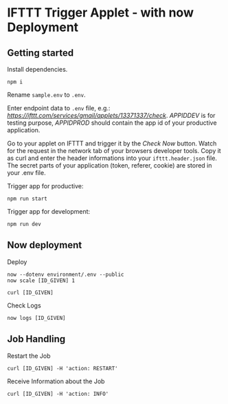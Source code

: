 # IFTTT Trigger Applet - with now Deployment

## Getting started

Install dependencies.
```
npm i
```

Rename `sample.env` to `.env`.

Enter endpoint data to `.env` file, e.g.: _https://ifttt.com/services/gmail/applets/13371337/check_.
_APPIDDEV_ is for testing purpose, _APPIDPROD_ should contain the app id of your productive application.

Go to your applet on IFTTT and trigger it by the _Check Now_ button.
Watch for the request in the network tab of your browsers developer tools.
Copy it as curl and enter the header informations into your `ifttt.header.json` file. 
The secret parts of your application (token, referer, cookie) are stored in your .env file.

Trigger app for productive:

```
npm run start
```

Trigger app for development:

```
npm run dev
```


## Now deployment 

Deploy
```
now --dotenv environment/.env --public
now scale [ID_GIVEN] 1

curl [ID_GIVEN]
```

Check Logs
```
now logs [ID_GIVEN] 
```

## Job Handling

Restart the Job
```
curl [ID_GIVEN] -H 'action: RESTART'
```

Receive Information about the Job
```
curl [ID_GIVEN] -H 'action: INFO'
```